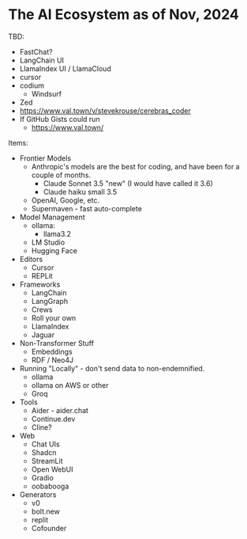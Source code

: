 # The AI Ecosystem as of Nov, 2024

TBD:

- FastChat?
- LangChain UI
- LlamaIndex UI / LlamaCloud
- cursor
- codium
  - Windsurf
- Zed
- https://www.val.town/v/stevekrouse/cerebras_coder
- If GitHub Gists could run
  - https://www.val.town/

Items:
- Frontier Models
  - Anthropic's models are the best for coding, and have been for a couple of months.
    - Claude Sonnet 3.5 "new" (I would have called it 3.6)
    - Claude haiku small 3.5
  - OpenAI, Google, etc.
  - Supermaven - fast auto-complete
- Model Management
  - ollama:
    - llama3.2
  - LM Studio
  - Hugging Face
- Editors
  - Cursor
  - REPLit
- Frameworks
  - LangChain
  - LangGraph
  - Crews
  - Roll your own
  - LlamaIndex
  - Jaguar
- Non-Transformer Stuff
  - Embeddings
  - RDF / Neo4J
- Running "Locally" - don't send data to non-endemnified.
  - ollama
  - ollama on AWS or other
  - Groq
- Tools
  - Aider - aider.chat
  - Continue.dev
  - Cline?
- Web
  - Chat UIs
  - Shadcn
  - StreamLit
  - Open WebUI
  - Gradio
  - oobabooga
- Generators
  - v0
  - bolt.new
  - replit
  - Cofounder


